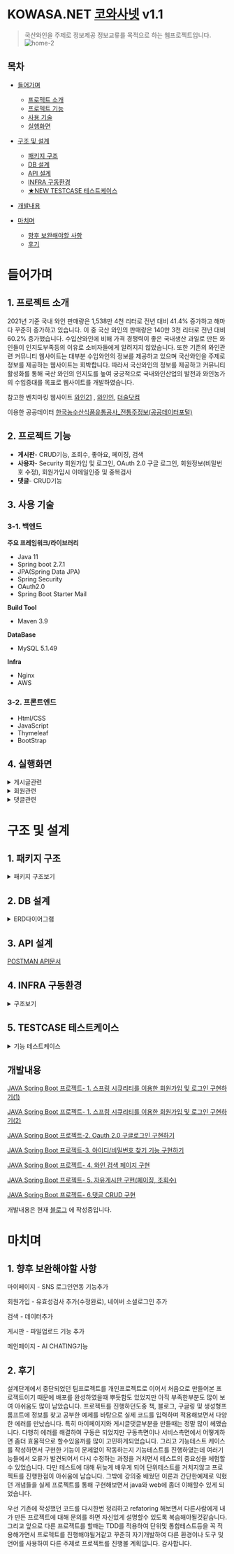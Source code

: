 # KOWASA.NET   [코와사넷](https://www.kowasa.net)  v1.1
 > 국산와인을 주제로 정보제공 정보교류를 목적으로 하는 웹프로젝트입니다.
![home-2](https://github.com/KYJIN1024/WineProject/assets/111983474/10279b2e-8396-4750-84ad-f2fa84655cd5)

## 목차
- [들어가며](#들어가며)
  * [프로젝트 소개](#1-프로젝트-소개)
  - [프로젝트 기능](#2-프로젝트-기능)
  - [사용 기술](#3-사용-기술)
  - [실행화면](#4-실행화면)

- [구조 및 설계](#구조-및-설계)
  - [패키지 구조](#1-패키지-구조)
  - [DB 설계](#2-db-설계)
  - [API 설계](#3-api-설계)
  - [INFRA 구동환경](#4-infra-구동환경)
  - [★NEW TESTCASE 테스트케이스](#5-testcase-테스트케이스)
    
- [개발내용](#개발내용)
- [마치며](#마치며)
  - [향후 보완해야할 사항](#1-향후-보완해야할-사항)
  - [후기](#2-후기)
 
# 들어가며

## 1. 프로젝트 소개

2021년 기준 국내 와인 판매량은 1,538만 4천 리터로 전년 대비 41.4% 증가하고 해마다 꾸준히 증가하고 있습니다. 이 중 국산 와인의 판매량은 140만 3천 리터로 전년 대비 60.2% 증가했습니다. 수입산와인에 비해 가격 경쟁력이 좋은 국내생산 과일로 만든 와인들이 인지도부족등의 이유로 소비자들에게 알려지지 않았습니다. 또한 기존의 와인관련 커뮤니티 웹사이트는 대부분 수입와인의 정보를 제공하고 있으며 국산와인을 주제로 정보를 제공하는 웹사이트는 희박합니다. 따라서 국산와인의 정보를 제공하고 커뮤니티 활성화를 통해 국산 와인의 인지도를 높여 궁긍적으로 국내와인산업의 발전과 와인농가의 수입증대를 목표로 웹사이트를 개발하였습니다.

참고한 벤치마킹 웹사이트  [와인21](https://www.wine21.com/) , [와인인](https://winein.co.kr/), [더술닷컴](https://thesool.com/)

이용한 공공데이터  [한국농수산식품유통공사_전통주정보(공공데이터포털)](https://www.data.go.kr/data/15048755/fileData.do)


## 2. 프로젝트 기능
  - **게시판**- CRUD기능, 조회수, 좋아요, 페이징, 검색
  - **사용자**- Security 회원가입 및 로그인, OAuth 2.0 구글 로그인, 회원정보(비밀번호 수정), 회원가입시 이메일인증 및 중복검사
  - **댓글**- CRUD기능

## 3. 사용 기술

### 3-1. 백엔드

**주요 프레임워크/라이브러리**
  - Java 11
  - Spring boot 2.7.1
  - JPA(Spring Data JPA)
  - Spring Security
  - OAuth2.0
  - Spring Boot Starter Mail

**Build Tool**
  - Maven 3.9

**DataBase**
  - MySQL 5.1.49

**Infra**
 - Nginx
 - AWS

### 3-2. 프론트엔드
 - Html/CSS
 - JavaScript
 - Thymeleaf
 - BootStrap 
    
## 4. 실행화면
<details>
    <summary>게시글관련</summary>
 
   1. 메인페이지
   ![home-1](https://github.com/KYJIN1024/WineProject/assets/111983474/3e1aa9ae-a2b4-403a-acdd-e4210f834324)
   로그인 및 커뮤니티 및 와인정보 페이지에 대한 소개 및 버튼을 통해 해당페이지로 redirect 할 수 있습니다.
    
   2. 와인검색페이지
   ![search](https://github.com/KYJIN1024/WineProject/assets/111983474/10e46d0f-270a-4218-8918-2ec87c0ad76c)
   와인명으로 검색 및 조건별 검색(원료별, 지역별, 용량별, 도수별)으로 와인을 검색할수 있습니다. 

   3. 커뮤니티
       <details> 
          <summary> 커뮤니티- 자유, 행사게시판 </summary>
 
         - 게시글 목록 
           ![freeboard1](https://github.com/KYJIN1024/WineProject/assets/111983474/476f4489-7002-416d-bc28-17c8bd9d0c33)
           와인과 관련된 질문답변, 정보공유등을 게시물 작성 및 댓글을 작성 할수 있습니다.  목록을 pageing하고 게시글 및 인기게시글을 조회할수 있습니다.

           ![list1](https://github.com/KYJIN1024/WineProject/assets/111983474/b79e2caf-9b24-423a-ba03-edb68cc7cdbe)
           와인관련 전시회, 시음회, 기업행사 등 행사정보 게시물을 조회할수 있습니다
           
         - 게시글 등록
           ![write](https://github.com/KYJIN1024/WineProject/assets/111983474/a1dea6b7-2aab-41e2-9b3d-8e3e4b43eb9d)

           로그인 한 사용자만 새로운 글을 작성할 수 있고, 작성 후 목록 화면으로 redirect합니다.
           
         - 게시글 상세보기
           ![view](https://github.com/KYJIN1024/WineProject/assets/111983474/bf1c9bdb-0770-4915-9814-4fee35afb0d2)
           ![eventboard2](https://github.com/KYJIN1024/WineProject/assets/111983474/77f4e6f6-c189-4a9c-a9e9-d1a9e4067560)

           본인이 작성한글만 수정 및 삭제가 가능합니다.
           
         - 게시글 수정
           ![modify](https://github.com/KYJIN1024/WineProject/assets/111983474/92562b17-cfaf-4a54-9a2b-6656f533feeb)
   
         - 게시글 삭제
           ![2023-12-18 12 21 05](https://github.com/KYJIN1024/WineProject/assets/111983474/54c5ecba-bddb-4a36-86cd-08dcb34dbabc)

           Confirm으로 삭제할지 확인하고, 삭제 후 전체 목록 리스트 화면으로 redirect 합니다.

   
       
  4. 와인 파트너스
       <details> 
          <summary> 생산자,와인샵&레스토랑,구인 게시판 </summary>
        
      - 게시글 목록 
        ![list2](https://github.com/KYJIN1024/WineProject/assets/111983474/564f43c3-3b1f-4725-b953-488a9a83fceb)

        생산자게시판- 와인생산자(와이너리)에 관한 정보를 조회할수 있습니다.
        
        와인샵&레스토랑게시판- 와인샵및 와인레스토랑에 대해 검색할수 있습니다.
        
        와인구인게시판- 와인과 관련된 구인정보를 조회할수 있습니다.
        
        
        목록을 pageing하고 로그인한 상태에서 게시글에 좋아요 버튼을 누를수 있습니다. 게시글 및 인기게시글을 조회할수 있습니다.

      - 게시글 등록
        ![write2](https://github.com/KYJIN1024/WineProject/assets/111983474/8bc99d36-008d-43eb-8cf2-2d86d805aaa0)

       로그인 한 사용자만 새로운 글을 작성할 수 있고, 작성 후 목록 화면으로 redirect합니다.
     
      - 게시글 상세보기
        ![view2](https://github.com/KYJIN1024/WineProject/assets/111983474/b25f87c1-220e-4817-ab15-89801bdb3030)

     글을 등록한 게시자만 수정과 삭제가 가능하며 사용자는 수정과 삭제가 불가능합니다.
        
      - 게시글 수정
        ![modify2](https://github.com/KYJIN1024/WineProject/assets/111983474/efa62444-c349-41c6-9d25-820b0df5bb06)

      - 게시글 삭제
        ![2023-12-18 16 29 07](https://github.com/KYJIN1024/WineProject/assets/111983474/a1c8c5ed-60fe-4e59-94f0-285fa7d1dfcc)

      Confirm으로 삭제할지 확인하고, 삭제 후 전체 목록 리스트 화면으로 redirect 합니다.


      </details>  
   
   </details>
   
   <details>
    <summary>회원관련</summary>
    
   1.회원가입 화면
   ![register](https://github.com/KYJIN1024/WineProject/assets/111983474/1505f9b1-b860-4f6d-b55b-207e709d5723)
   
   회원가입시 아이디중복확인 및 이메일 인증을 진행하며 완료시 회원정보를 저장하고 로그인 화면으로 이동합니다.
   
   
   2.로그인 화면
   ![login1](https://github.com/KYJIN1024/WineProject/assets/111983474/d88b428b-97bd-4b6f-a4f9-ebf5c346bc5e)

   2-1. OAuth 2.0 소셜 로그인 화면
   ![google login](https://github.com/KYJIN1024/WineProject/assets/111983474/694642b8-7525-4296-9293-88d3a51e75b2)
  구글로그인이 가능합니다.

   3.마이페이지 화면
   ![mypage1](https://github.com/KYJIN1024/WineProject/assets/111983474/ba3e8469-db4d-4f69-bf41-d313b3a268a6)

 비밀번호를  변경할수 있고, 자유게시판에서 작성한 게시글및 댓글을 출력하고 링크클릭시 해당게시물로 이동합니다.  좋아요표시를 누른 와인파트너스 게시물을 출력하고 클릭시 해당게시물로 이동합니다.

   ![password change](https://github.com/KYJIN1024/WineProject/assets/111983474/867cdd6c-5749-475e-b0b2-3702568c83dc)
   
   ![writedpost](https://github.com/KYJIN1024/WineProject/assets/111983474/c4e9a5aa-5b4b-4848-b535-d2449e55ad76)
   
   ![liked](https://github.com/KYJIN1024/WineProject/assets/111983474/4fb82ca2-54a7-425f-8b40-0568e6ff1f43)

   </details>

   <details> 
     <summary>댓글관련</summary>

   1.댓글작성
   ![reply](https://github.com/KYJIN1024/WineProject/assets/111983474/fb52f55b-cae0-4e44-8536-c13ad32c0c2e)

   ![reply2](https://github.com/KYJIN1024/WineProject/assets/111983474/2432e957-3e79-4a4d-b756-15f57876c70c)

댓글은 로그인한 사용자만 작성할수 있으며, 댓글작성시 현재페이지를 reload합니다.

   2.댓글수정
   ![reply3](https://github.com/KYJIN1024/WineProject/assets/111983474/ec42f2d3-2c80-4847-bd8b-1727b653a098)

글작성자이외에는 댓글을 수정하거나 삭제할수 없습니다.

   3.댓글삭제
   ![reply4](https://github.com/KYJIN1024/WineProject/assets/111983474/a9e4bde6-b41c-4f94-b6e9-cc21a1f38045)
   </details> 

# 구조 및 설계

## 1. 패키지 구조
   <details> 
      <summary>패키지 구조보기</summary>


   
  ![2023-12-18 11 52 04](https://github.com/KYJIN1024/WineProject/assets/111983474/c231f796-53a6-4f0f-8030-c6930357270c)


   
   </details>
 
## 2. DB 설계
   <details> 
        <summary>ERD다이어그램</summary>

   [ERD CLOUD](https://www.erdcloud.com/d/EAFeEnL43SMDDqydY)
    
   ![WIneProject](https://github.com/KYJIN1024/WineProject/assets/111983474/ad758f76-5ede-4e0b-82be-68b341afa816)

   </details>
    
## 3. API 설계

[POSTMAN API문서](https://documenter.getpostman.com/view/31219336/2s9YXpUxpo)

## 4. INFRA 구동환경
<details> 
      <summary>구조보기</summary>   
      
 ![2023-12-15 14 13 23](https://github.com/KYJIN1024/WineProject/assets/111983474/70b1d7d8-5892-48b0-b617-065948e789b8)

 로컬에서 개발한 Java Spring Boot 웹 프로젝트를 GitHub에 업로드하고, Putty로 EC2 인스턴스에 접속하여 설정 및 Amazon RDS의 DB를 연결하여 구동, Route53, Nginx를 사용하여 도메인주소로 연결하는 구조입니다.
</details>

## 5. TESTCASE 테스트케이스
<details>
      <summary>기능 테스트케이스 </summary>
 
[코와사넷기능테스트케이스](https://drive.google.com/file/d/1RUBbV3gziCmc-6eJiqtVFqzJiN9oiUYb/view?usp=sharing)

![1](https://github.com/KYJIN1024/WineProject/assets/111983474/e5fb202b-0c91-4003-8409-7f328bb1d8e0)
![2](https://github.com/KYJIN1024/WineProject/assets/111983474/2c689ddc-38b6-4ffd-ac22-96acd560bbc1)
![3](https://github.com/KYJIN1024/WineProject/assets/111983474/9aa2611a-0ae0-458a-a44d-511cb2db0ba7)
![4](https://github.com/KYJIN1024/WineProject/assets/111983474/49dfcf72-ca0f-4f4d-a560-99f36f284836)


 
</details>

## 개발내용
[JAVA Spring Boot 프로젝트- 1. 스프링 시큐리티를 이용한 회원가입 및 로그인 구현하기(1)](https://every-coding.tistory.com/16)

[JAVA Spring Boot 프로젝트- 1. 스프링 시큐리티를 이용한 회원가입 및 로그인 구현하기(2)](https://every-coding.tistory.com/17)

[JAVA Spring Boot 프로젝트-2. Oauth 2.0 구글로그인 구현하기](https://every-coding.tistory.com/18)

[JAVA Spring Boot 프로젝트-3. 아이디/비밀번호 찾기 기능 구현하기](https://every-coding.tistory.com/19)

[JAVA Spring Boot 프로젝트- 4. 와인 검색 페이지 구현](https://every-coding.tistory.com/20)

[JAVA Spring Boot 프로젝트- 5. 자유게시판 구현(페이징, 조회수)](https://every-coding.tistory.com/21)

[JAVA Spring Boot 프로젝트- 6.댓글 CRUD 구현](https://every-coding.tistory.com/21)

개발내용은 현재 [블로그](https://every-coding.tistory.com/) 에 작성중입니다.



# 마치며

## 1. 향후 보완해야할 사항

마이페이지 - SNS 로그인연동 기능추가

회원가입 - 유효성검사 추가(수정완료), 네이버 소셜로그인 추가

검색 - 데이터추가

게시판 - 파일업로드 기능 추가

메인페이지 - AI CHATING기능

## 2. 후기

설계단계에서 중단되었던 팀프로젝트를 개인프로젝트로 이어서 처음으로 만들어본 프로젝트이기 때문에
배포를 완성하였을때 뿌듯함도 있었지만 아직 부족한부분도 많이 보여 아쉬움도 많이 남았습니다.
프로젝트를 진행하던도중 책, 블로그, 구글링 및 생성형프롬프트에 정보를 찾고 공부한 예제를 바탕으로 실제
코드를 입력하며 적용해보면서 다양한 에러를 만났습니다. 특히 마이페이지와 게시글댓글부분을 만들때는 정말 많이 헤맸습니다. 
다행히 에러를 해결하여 구동은 되었지만 구동측면이나 서비스측면에서 어떻게하면 좀더 효율적으로 할수있을까를 많이 고민하게되었습니다.
그리고 기능테스트 케이스를 작성하면서 구현한 기능이 문제없이 작동하는지 기능테스트를 진행하였는데 여러기능들에서 오류가 발견되어서 다시 수정하는 과정을 거치면서 테스트의 중요성을 체험할수 있었습니다. 다만 테스트에 대해 뒤늦게 배우게 되어 단위테스트를 거치지않고 프로젝트를 진행한점이 아쉬움에 남습니다.
그밖에 강의중 배웠던 이론과 간단한예제로 익혔던 개념들을 실제 프로젝트를 통해 구현해보면서 java와 web에 좀더 이해할수 있게 되었습니다. 

우선 기존에 작성했던 코드를 다시한번 정리하고 refatoring 해보면서 다른사람에게 내가 만든 프로젝트에 대해 문의를 하면 자신있게 설명할수 있도록 복습해야될것같습니다.
그리고 앞으로 다른 프로젝트를 할때는 TDD를 적용하여 단위및 통합테스트등을 꼭 적용해가면서 프로젝트를 진행해야될거같고 꾸준히 자기개발하여 다른 환경이나 도구 및 언어를 사용하여 다른 주제로 프로젝트를 진행볼 계획입니다.
감사합니다.

